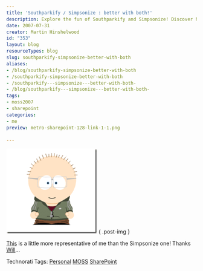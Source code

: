 ```yaml
---
title: 'Southparkify / Simpsonize : better with both!'
description: Explore the fun of Southparkify and Simpsonize! Discover how combining these two can create a unique representation of yourself. Join the creative journey!
date: 2007-07-31
creator: Martin Hinshelwood
id: "353"
layout: blog
resourceTypes: blog
slug: southparkify-simpsonize-better-with-both
aliases:
- /blog/southparkify-simpsonize-better-with-both
- /southparkify-simpsonize-better-with-both
- /southparkify---simpsonize---better-with-both-
- /blog/southparkify---simpsonize---better-with-both-
tags:
- moss2007
- sharepoint
categories:
- me
preview: metro-sharepoint-128-link-1-1.png

---
```

[![image](images/SouthparkifySimposonizebetterwithboth_DA8A-image_thumb-2-2.png)](http://blog.hinshelwood.com/files/2011/05/GWB-WindowsLiveWriter-SouthparkifySimposonizebetterwithboth_DA8A-image.png)
{ .post-img }

[This](http://www.sp-studio.de/) is a little more representative of me than the Simpsonize one! Thanks [Will](http://geekswithblogs.net/MOSSParadox/archive/2007/07/30/Simpsonize-Me-Bah.aspx "Southparkify / Simposonize : better with both!")...

Technorati Tags: [Personal](http://technorati.com/tags/Personal) [MOSS](http://technorati.com/tags/MOSS) [SharePoint](http://technorati.com/tags/SharePoint)
